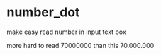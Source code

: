 number_dot
==========

make easy read number in input text box

more hard to read 70000000 than this 70.000.000

